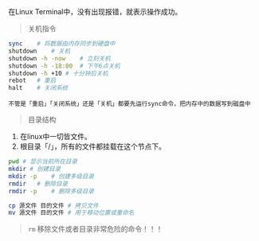 在Linux Terminal中，没有出现报错，就表示操作成功。



> 关机指令

```bash
sync	# 将数据由内存同步到硬盘中
shutdown	# 关机
shutdown -h -now	# 立刻关机
shutdown -h -18:00	# 下午6点关机
shutdown -h +10	# 十分钟后关机
rebot	# 重启
halt	# 关闭系统
```

`不管是「重启」「关闭系统」还是「关机」都要先运行sync命令，把内存中的数据写到磁盘中`

> 目录结构

1. 在linux中一切皆文件。
2. 根目录「/」，所有的文件都挂载在这个节点下。

```bash
pwd	# 显示当前所在目录
mkdir # 创建目录
mkdir -p	# 创建多级目录
rmdir	# 删除目录
rmdir -p	# 删除多级目录

cp 源文件 目的文件 # 拷贝文件
mv 源文件 目的文件 # 用于移动位置或重命名
```

> `rm` 移除文件或者目录非常危险的命令！！！